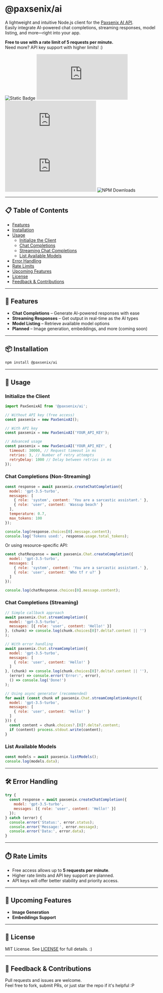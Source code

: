 # @paxsenix/ai

A lightweight and intuitive Node.js client for the [Paxsenix AI API](https://api.paxsenix.dpdns.org/docs).  
Easily integrate AI-powered chat completions, streaming responses, model listing, and more—right into your app.

**Free to use with a rate limit of 5 requests per minute.**  
Need more? API key support with higher limits! :)

![Static Badge](https://img.shields.io/badge/@PaxSenix-AI-blue)
![GitHub top language](https://img.shields.io/github/languages/top/Paxsenix0/paxsenix-ai.js)
![GitHub Repo stars](https://img.shields.io/github/stars/Paxsenix0/paxsenix-ai.js)
![GitHub issues](https://img.shields.io/github/issues/Paxsenix0/paxsenix-ai.js)
![NPM Downloads](https://img.shields.io/npm/dm/@paxsenix/ai)

---

## 📋 Table of Contents

- [Features](#-features)
- [Installation](#-installation)
- [Usage](#-usage)
  - [Initialize the Client](#initialize-the-client)
  - [Chat Completions](#chat-completions)
  - [Streaming Chat Completions](#streaming-chat-completions)
  - [List Available Models](#list-available-models)
- [Error Handling](#️-error-handling)
- [Rate Limits](#-rate-limits)
- [Upcoming Features](#-upcoming-features)
- [License](#-license)
- [Feedback & Contributions](#-feedback--contributions)

---

## 🚀 Features

- **Chat Completions** – Generate AI-powered responses with ease
- **Streaming Responses** – Get output in real-time as the AI types
- **Model Listing** – Retrieve available model options
- **Planned** – Image generation, embeddings, and more (coming soon)

---

## 📦 Installation

```bash
npm install @paxsenix/ai
```

---

## 📖 Usage

### Initialize the Client

```js
import PaxSenixAI from '@paxsenix/ai';

// Without API key (free access)
const paxsenix = new PaxSenixAI();

// With API key
const paxsenix = new PaxSenixAI('YOUR_API_KEY');

// Advanced usage
const paxsenix = new PaxSenixAI('YOUR_API_KEY', {
  timeout: 30000, // Request timeout in ms
  retries: 3, // Number of retry attempts
  retryDelay: 1000 // Delay between retries in ms
});
```

### Chat Completions (Non-Streaming)

```js
const response = await paxsenix.createChatCompletion({
  model: 'gpt-3.5-turbo',
  messages: [
    { role: 'system', content: 'You are a sarcastic assistant.' },
    { role: 'user', content: 'Wassup beach' }
  ],
  temperature: 0.7,
  max_tokens: 100
});

console.log(response.choices[0].message.content);
console.log('Tokens used:', response.usage.total_tokens);
```

Or using resource-specific API:

```js
const chatResponse = await paxsenix.Chat.createCompletion({
  model: 'gpt-3.5-turbo',
  messages: [
    { role: 'system', content: 'You are a sarcastic assistant.' },
    { role: 'user', content: 'Who tf r u?' }
  ]
});

console.log(chatResponse.choices[0].message.content);
```

### Chat Completions (Streaming)

```js
// Simple callback approach
await paxsenix.Chat.streamCompletion({
  model: 'gpt-3.5-turbo',
  messages: [{ role: 'user', content: 'Hello!' }] 
}, (chunk) => console.log(chunk.choices[0]?.delta?.content || '')
);

// With error handling
await paxsenix.Chat.streamCompletion({ 
  model: 'gpt-3.5-turbo',
  messages: [
    { role: 'user', content: 'Hello!' }
  ] 
}, (chunk) => console.log(chunk.choices[0]?.delta?.content || ''),
  (error) => console.error('Error:', error),
  () => console.log('Done!')
);

// Using async generator (recommended)
for await (const chunk of paxsenix.Chat.streamCompletionAsync({
  model: 'gpt-3.5-turbo',
  messages: [
    { role: 'user', content: 'Hello!' }
  ]
})) {
  const content = chunk.choices?.[0]?.delta?.content;
  if (content) process.stdout.write(content);
}
```

### List Available Models

```js
const models = await paxsenix.listModels();
console.log(models.data);
```

---

## 🛠️ Error Handling

```js
try {
  const response = await paxsenix.createChatCompletion({
    model: 'gpt-3.5-turbo',
    messages: [{ role: 'user', content: 'Hello!' }]
  });
} catch (error) {
  console.error('Status:', error.status);
  console.error('Message:', error.message);
  console.error('Data:', error.data);
}
```

---

## ⏱️ Rate Limits

- Free access allows up to **5 requests per minute**.
- Higher rate limits and API key support are planned.
- API keys will offer better stability and priority access.

---

## 🚧 Upcoming Features

- **Image Generation**
- **Embeddings Support**

---

## 📜 License

MIT License. See [LICENSE](LICENSE) for full details. :)

---

## 💬 Feedback & Contributions

Pull requests and issues are welcome.  
Feel free to fork, submit PRs, or just star the repo if it's helpful :P